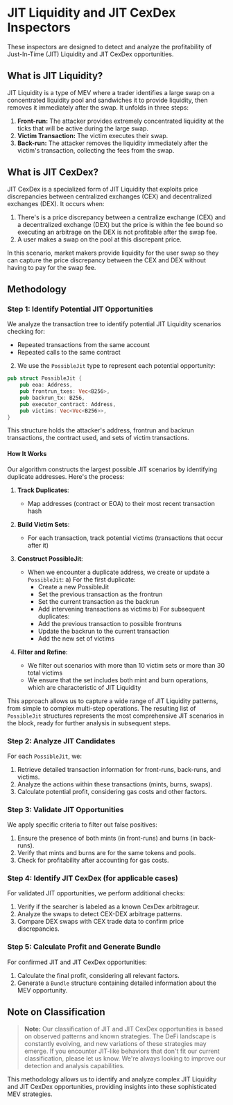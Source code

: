 # JIT Liquidity and JIT CexDex Inspectors

These inspectors are designed to detect and analyze the profitability of Just-In-Time (JIT) Liquidity and JIT CexDex opportunities.

## What is JIT Liquidity?

JIT Liquidity is a type of MEV where a trader identifies a large swap on a concentrated liquidity pool and sandwiches it to provide liquidity, then removes it immediately after the swap. It unfolds in three steps:

1. **Front-run:** The attacker provides extremely concentrated liquidity at the ticks that will be active during the large swap.
2. **Victim Transaction:** The victim executes their swap.
3. **Back-run:** The attacker removes the liquidity immediately after the victim's transaction, collecting the fees from the swap.

## What is JIT CexDex?

JIT CexDex is a specialized form of JIT Liquidity that exploits price discrepancies between centralized exchanges (CEX) and decentralized exchanges (DEX). It occurs when:

1. There's is a price discrepancy between a centralize exchange (CEX) and a decentralized exchange (DEX) but the price is within the fee bound so executing an arbitrage on the DEX is not profitable after the swap fee.
2. A user makes a swap on the pool at this discrepant price.

In this scenario, market makers provide liquidity for the user swap so they can capture the price discrepancy between the CEX and DEX without having to pay for the swap fee.

## Methodology

### Step 1: Identify Potential JIT Opportunities

We analyze the transaction tree to identify potential JIT Liquidity scenarios checking for:

- Repeated transactions from the same account
- Repeated calls to the same contract

2. We use the `PossibleJit` type to represent each potential opportunity:

```rust
pub struct PossibleJit {
    pub eoa: Address,
    pub frontrun_txes: Vec<B256>,
    pub backrun_tx: B256,
    pub executor_contract: Address,
    pub victims: Vec<Vec<B256>>,
}
```

This structure holds the attacker's address, frontrun and backrun transactions, the contract used, and sets of victim transactions.

#### How It Works

Our algorithm constructs the largest possible JIT scenarios by identifying duplicate addresses. Here's the process:

1. **Track Duplicates**:

   - Map addresses (contract or EOA) to their most recent transaction hash

2. **Build Victim Sets**:

   - For each transaction, track potential victims (transactions that occur after it)

3. **Construct PossibleJit**:

   - When we encounter a duplicate address, we create or update a `PossibleJit`:
     a) For the first duplicate:
     - Create a new PossibleJit
     - Set the previous transaction as the frontrun
     - Set the current transaction as the backrun
     - Add intervening transactions as victims
       b) For subsequent duplicates:
     - Add the previous transaction to possible frontruns
     - Update the backrun to the current transaction
     - Add the new set of victims

4. **Filter and Refine**:
   - We filter out scenarios with more than 10 victim sets or more than 30 total victims
   - We ensure that the set includes both mint and burn operations, which are characteristic of JIT Liquidity

This approach allows us to capture a wide range of JIT Liquidity patterns, from simple to complex multi-step operations. The resulting list of `PossibleJit` structures represents the most comprehensive JIT scenarios in the block, ready for further analysis in subsequent steps.

### Step 2: Analyze JIT Candidates

For each `PossibleJit`, we:

1. Retrieve detailed transaction information for front-runs, back-runs, and victims.
2. Analyze the actions within these transactions (mints, burns, swaps).
3. Calculate potential profit, considering gas costs and other factors.

### Step 3: Validate JIT Opportunities

We apply specific criteria to filter out false positives:

1. Ensure the presence of both mints (in front-runs) and burns (in back-runs).
2. Verify that mints and burns are for the same tokens and pools.
3. Check for profitability after accounting for gas costs.

### Step 4: Identify JIT CexDex (for applicable cases)

For validated JIT opportunities, we perform additional checks:

1. Verify if the searcher is labeled as a known CexDex arbitrageur.
2. Analyze the swaps to detect CEX-DEX arbitrage patterns.
3. Compare DEX swaps with CEX trade data to confirm price discrepancies.

### Step 5: Calculate Profit and Generate Bundle

For confirmed JIT and JIT CexDex opportunities:

1. Calculate the final profit, considering all relevant factors.
2. Generate a `Bundle` structure containing detailed information about the MEV opportunity.

## Note on Classification

> **Note:** Our classification of JIT and JIT CexDex opportunities is based on observed patterns and known strategies. The DeFi landscape is constantly evolving, and new variations of these strategies may emerge. If you encounter JIT-like behaviors that don't fit our current classification, please let us know. We're always looking to improve our detection and analysis capabilities.

This methodology allows us to identify and analyze complex JIT Liquidity and JIT CexDex opportunities, providing insights into these sophisticated MEV strategies.
